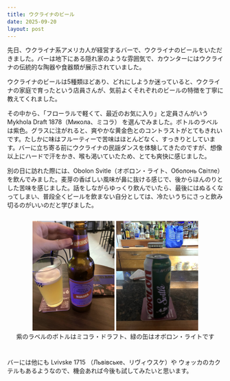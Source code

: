 ```yaml
---
title: ウクライナのビール
date: 2025-09-20
layout: post
---
```


先日、ウクライナ系アメリカ人が経営するバーで、ウクライナのビールをいただきました。バーは地下にある隠れ家のような雰囲気で、カウンターにはウクライナの伝統的な陶器や食器類が展示されていました。

ウクライナのビールは5種類ほどあり、どれにしようか迷っていると、ウクライナの家庭で育ったという店員さんが、気前よくそれぞれのビールの特徴を丁寧に教えてくれました。

その中から、「フローラルで軽くて、最近のお気に入り」と定員さんがいう Mykhola Draft 1878（Микола、ミコラ） を選んでみました。ボトルのラベルは紫色。グラスに注がれると、爽やかな黄金色とのコントラストがとてもきれいです。たしかに味はフルーティーで苦味はほとんどなく、すっきりとしています。バーに立ち寄る前にウクライナの民謡ダンスを体験してきたのですが、想像以上にハードで汗をかき、喉も渇いていたため、とても爽快に感じました。

別の日に訪れた際には、Obolon Svitle（オボロン・ライト、Оболонь Світле）を飲んでみました。麦芽の香ばしい風味が鼻に抜ける感じで、後からほんのりとした苦味を感じました。話をしながらゆっくり飲んでいたら、最後にはぬるくなってしまい、普段全くビールを飲まない自分としては、冷たいうちにさっと飲み切るのがいいのだと学びました。


<p style="display: flex; gap: 10px;">

<div style="text-align: center;">
  <img src="/images/beer-mykhola.jpg" alt="紫色のラベルが印象的なミコラビールのボトルの横に、黄金色のビールが注がれたグラスが並ぶ。" style="max-width: 38%; height: auto;" />
  <img src="/images/beer-obolon.jpg" alt="オボロン・ライトの緑色の缶。背後のバーカウンターには、リキュールなどさまざまな種類のお酒がずらりと並んでいる。" style="max-width: 38%; height: auto;" />
  <figcaption>紫のラベルのボトルはミコラ・ドラフト、緑の缶はオボロン・ライトです</figcaption>
</div>



<div style="margin-top: 40px;"></div>

バーには他にも Lvivske 1715 （Львівське、リヴィウスケ）や ウォッカのカクテルもあるようなので、機会あれば今後も試してみたいと思います。
